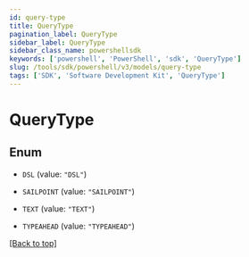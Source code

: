 ```yaml
---
id: query-type
title: QueryType
pagination_label: QueryType
sidebar_label: QueryType
sidebar_class_name: powershellsdk
keywords: ['powershell', 'PowerShell', 'sdk', 'QueryType'] 
slug: /tools/sdk/powershell/v3/models/query-type
tags: ['SDK', 'Software Development Kit', 'QueryType']
---
```



# QueryType

## Enum


* `DSL` (value: `"DSL"`)

* `SAILPOINT` (value: `"SAILPOINT"`)

* `TEXT` (value: `"TEXT"`)

* `TYPEAHEAD` (value: `"TYPEAHEAD"`)


[[Back to top]](#) 


